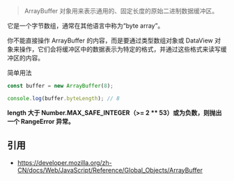 
> ArrayBuffer 对象用来表示通用的、固定长度的原始二进制数据缓冲区。

它是一个字节数组，通常在其他语言中称为“byte array”。

你不能直接操作 ArrayBuffer 的内容，而是要通过类型数组对象或 DataView 对象来操作，它们会将缓冲区中的数据表示为特定的格式，并通过这些格式来读写缓冲区的内容。


简单用法
```js
const buffer = new ArrayBuffer(8);

console.log(buffer.byteLength); // 8
```

**length 大于 Number.MAX_SAFE_INTEGER（>= 2 ** 53）或为负数，则抛出一个  RangeError  异常。**


## 引用

- https://developer.mozilla.org/zh-CN/docs/Web/JavaScript/Reference/Global_Objects/ArrayBuffer
